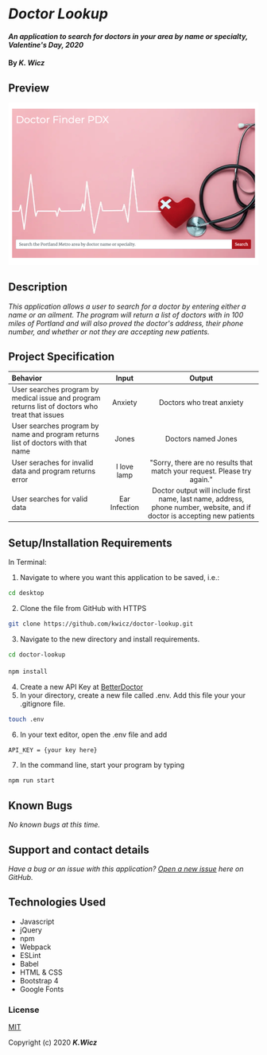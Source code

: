 # _Doctor Lookup_

#### _An application to search for doctors in your area by name or specialty, Valentine's Day, 2020_

#### By _**K. Wicz**_

## Preview ##

![Landing Page Preview](./src/landing-page.png)

## Description

_This application allows a user to search for a doctor by entering either a name or an ailment. The program will return a list of doctors with in 100 miles of Portland and will also proved the doctor's address, their phone number, and whether or not they are accepting new patients._

## Project Specification

| Behavior | Input | Output |
|:---|:---:|:---:|
|User searches program by medical issue and program returns list of doctors who treat that issues|Anxiety|Doctors who treat anxiety|
|User searches program by name and program returns list of doctors with that name|Jones|Doctors named Jones|
|User seraches for invalid data and program returns error|I love lamp|"Sorry, there are no results that match your request. Please try again."|
|User searches for valid data|Ear Infection|Doctor output will include first name, last name, address, phone number, website, and if doctor is accepting new patients|

## Setup/Installation Requirements

In Terminal:

1. Navigate to where you want this application to be saved, i.e.:
```sh
cd desktop
```
2. Clone the file from GitHub with HTTPS
```sh
git clone https://github.com/kwicz/doctor-lookup.git
```
3. Navigate to the new directory and install requirements.
```sh
cd doctor-lookup

npm install
```
4. Create a new API Key at [BetterDoctor](https://developer.betterdoctor.com/)
5. In your directory, create a new file called .env. Add this file your your .gitignore file.
```sh
touch .env
```
6. In your text editor, open the .env file and add
```sh
API_KEY = {your key here}
```
7. In the command line, start your program by typing
```sh
npm run start
```

## Known Bugs

_No known bugs at this time._

## Support and contact details

_Have a bug or an issue with this application? [Open a new issue](https://github.com/kwicz/doctor-lookup/issues) here on GitHub._

## Technologies Used

* Javascript
* jQuery
* npm
* Webpack
* ESLint
* Babel
* HTML & CSS
* Bootstrap 4
* Google Fonts

### License

[MIT](https://choosealicense.com/licenses/mit/)

Copyright (c) 2020 **_K.Wicz_**
